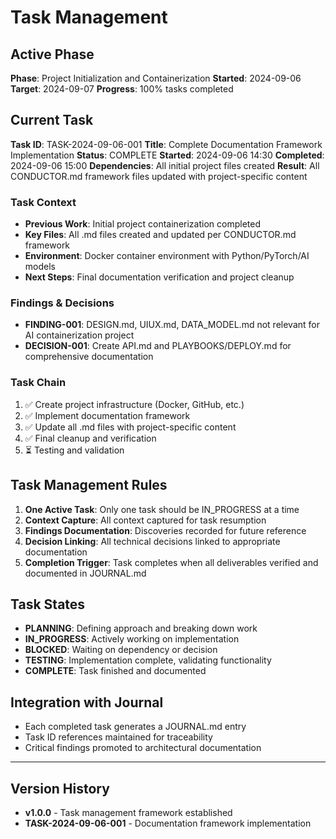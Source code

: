 # Task Management

## Active Phase
**Phase**: Project Initialization and Containerization
**Started**: 2024-09-06
**Target**: 2024-09-07
**Progress**: 100% tasks completed

## Current Task
**Task ID**: TASK-2024-09-06-001
**Title**: Complete Documentation Framework Implementation
**Status**: COMPLETE
**Started**: 2024-09-06 14:30
**Completed**: 2024-09-06 15:00
**Dependencies**: All initial project files created
**Result**: All CONDUCTOR.md framework files updated with project-specific content

### Task Context
- **Previous Work**: Initial project containerization completed
- **Key Files**: All .md files created and updated per CONDUCTOR.md framework
- **Environment**: Docker container environment with Python/PyTorch/AI models
- **Next Steps**: Final documentation verification and project cleanup

### Findings & Decisions
- **FINDING-001**: DESIGN.md, UIUX.md, DATA_MODEL.md not relevant for AI containerization project
- **DECISION-001**: Create API.md and PLAYBOOKS/DEPLOY.md for comprehensive documentation

### Task Chain
1. ✅ Create project infrastructure (Docker, GitHub, etc.)
2. ✅ Implement documentation framework
3. ✅ Update all .md files with project-specific content
4. ✅ Final cleanup and verification
5. ⏳ Testing and validation

## Task Management Rules
1. **One Active Task**: Only one task should be IN_PROGRESS at a time
2. **Context Capture**: All context captured for task resumption
3. **Findings Documentation**: Discoveries recorded for future reference
4. **Decision Linking**: All technical decisions linked to appropriate documentation
5. **Completion Trigger**: Task completes when all deliverables verified and documented in JOURNAL.md

## Task States
- **PLANNING**: Defining approach and breaking down work
- **IN_PROGRESS**: Actively working on implementation
- **BLOCKED**: Waiting on dependency or decision
- **TESTING**: Implementation complete, validating functionality
- **COMPLETE**: Task finished and documented

## Integration with Journal
- Each completed task generates a JOURNAL.md entry
- Task ID references maintained for traceability
- Critical findings promoted to architectural documentation

---

## Version History
- **v1.0.0** - Task management framework established
- **TASK-2024-09-06-001** - Documentation framework implementation